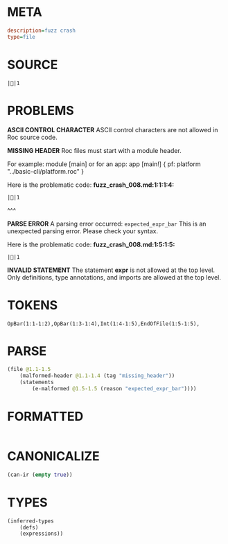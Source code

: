 # META
~~~ini
description=fuzz crash
type=file
~~~
# SOURCE
~~~roc
||1
~~~
# PROBLEMS
**ASCII CONTROL CHARACTER**
ASCII control characters are not allowed in Roc source code.

**MISSING HEADER**
Roc files must start with a module header.

For example:
        module [main]
or for an app:
        app [main!] { pf: platform "../basic-cli/platform.roc" }

Here is the problematic code:
**fuzz_crash_008.md:1:1:1:4:**
```roc
||1
```
^^^


**PARSE ERROR**
A parsing error occurred: `expected_expr_bar`
This is an unexpected parsing error. Please check your syntax.

Here is the problematic code:
**fuzz_crash_008.md:1:5:1:5:**
```roc
||1
```
    


**INVALID STATEMENT**
The statement **expr** is not allowed at the top level.
Only definitions, type annotations, and imports are allowed at the top level.

# TOKENS
~~~zig
OpBar(1:1-1:2),OpBar(1:3-1:4),Int(1:4-1:5),EndOfFile(1:5-1:5),
~~~
# PARSE
~~~clojure
(file @1.1-1.5
	(malformed-header @1.1-1.4 (tag "missing_header"))
	(statements
		(e-malformed @1.5-1.5 (reason "expected_expr_bar"))))
~~~
# FORMATTED
~~~roc

~~~
# CANONICALIZE
~~~clojure
(can-ir (empty true))
~~~
# TYPES
~~~clojure
(inferred-types
	(defs)
	(expressions))
~~~
